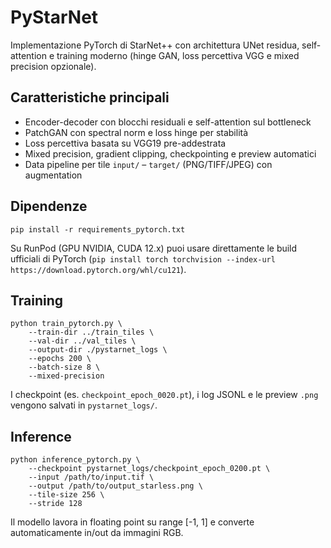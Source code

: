 # PyStarNet

Implementazione PyTorch di StarNet++ con architettura UNet residua, self-attention e training moderno (hinge GAN, loss percettiva VGG e mixed precision opzionale).

## Caratteristiche principali

- Encoder-decoder con blocchi residuali e self-attention sul bottleneck
- PatchGAN con spectral norm e loss hinge per stabilità
- Loss percettiva basata su VGG19 pre-addestrata
- Mixed precision, gradient clipping, checkpointing e preview automatici
- Data pipeline per tile `input/` – `target/` (PNG/TIFF/JPEG) con augmentation

## Dipendenze

```
pip install -r requirements_pytorch.txt
```

Su RunPod (GPU NVIDIA, CUDA 12.x) puoi usare direttamente le build ufficiali di PyTorch (`pip install torch torchvision --index-url https://download.pytorch.org/whl/cu121`).

## Training

```
python train_pytorch.py \
    --train-dir ../train_tiles \
    --val-dir ../val_tiles \
    --output-dir ./pystarnet_logs \
    --epochs 200 \
    --batch-size 8 \
    --mixed-precision
```

I checkpoint (es. `checkpoint_epoch_0020.pt`), i log JSONL e le preview `.png` vengono salvati in `pystarnet_logs/`.

## Inference

```
python inference_pytorch.py \
    --checkpoint pystarnet_logs/checkpoint_epoch_0200.pt \
    --input /path/to/input.tif \
    --output /path/to/output_starless.png \
    --tile-size 256 \
    --stride 128
```

Il modello lavora in floating point su range [-1, 1] e converte automaticamente in/out da immagini RGB.
